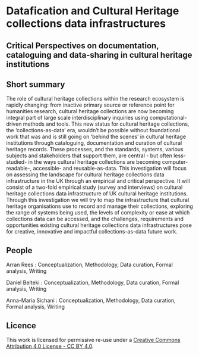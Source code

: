 #  Datafication and Cultural Heritage collections data infrastructures

##  Critical Perspectives on documentation, cataloguing and data-sharing in cultural heritage institutions



## Short summary
The role of cultural heritage collections within the research ecosystem is rapidly changing:  from inactive primary source or reference point for humanities research, cultural heritage collections are now becoming integral part of large scale interdisciplinary inquiries using computational-driven methods and tools. This new status for cultural heritage collections, the ‘collections-as-data’ era, wouldn’t be possible without foundational work that was and is still going on ‘behind the scenes’ in cultural heritage institutions through cataloguing, documentation and curation of cultural heritage records. These processes, and the standards, systems, various subjects and stakeholders that support them, are central - but often less-studied- in the ways cultural heritage collections are becoming computer-readable-, accessible- and reusable-as-data. 
This investigation will focus on assessing the landscape for cultural heritage collections data infrastructure in the UK through an empirical and critical perspective. It will consist of a two-fold empirical study (survey and interviews) on cultural heritage collections data infrastructure of UK cultural heritage institutions. Through this investigation we will try to map the infrastructure that cultural heritage organisations use to record and manage their collections, exploring the range of systems being used, the levels of complexity or ease at which collections data can be accessed, and  the challenges, requirements and opportunities existing cultural heritage collections data infrastructures pose for creative, innovative and impactful collections-as-data future work.


## People 

Arran Rees : Conceptualization, Methodology, Data curation, Formal analysis, Writing 

Daniel Belteki : Conceptualization, Methodology, Data curation, Formal analysis, Writing 

Anna-Maria Sichani : Conceptualization, Methodology, Data curation, Formal analysis, Writing 


## Licence 
This work is licensed for permissive re-use under a [Creative Commons Attribution 4.0 License - CC BY 4.0](https://creativecommons.org/licenses/by/4.0/).

